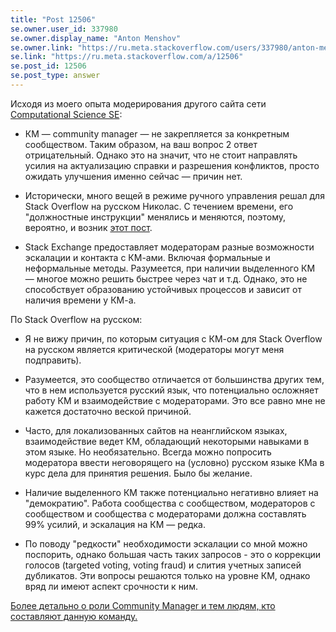 ```yaml
---
title: "Post 12506"
se.owner.user_id: 337980
se.owner.display_name: "Anton Menshov"
se.owner.link: "https://ru.meta.stackoverflow.com/users/337980/anton-menshov"
se.link: "https://ru.meta.stackoverflow.com/a/12506"
se.post_id: 12506
se.post_type: answer
---
```

<p>Исходя из моего опыта модерирования другого сайта сети <a href="https://scicomp.stackexchange.com/">Computational Science SE</a>:</p>
<ul>
<li><p>КМ — community manager — не закрепляется за конкретным сообществом. Таким образом, на ваш вопрос 2 ответ отрицательный. Однако это на значит, что не стоит направлять усилия на актуализацию справки и разрешения конфликтов, просто ожидать улучшения именно сейчас — причин нет.</p>
</li>
<li><p>Исторически, много вещей в режиме ручного управления решал для Stack Overflow на русском Николас. С течением времени, его &quot;должностные инструкции&quot; менялись и меняются, поэтому, вероятно, и возник <a href="https://ru.meta.stackoverflow.com/q/7545/337980">этот пост</a>.</p>
</li>
<li><p>Stack Exchange предоставляет модераторам разные возможности эскалации и контакта с КМ-ами. Включая формальные и неформальные методы. Разумеется, при наличии выделенного КМ — многое можно решить быстрее через чат и т.д. Однако, это не способствует образованию устойчивых процессов и зависит от наличия времени у КМ-а.</p>
</li>
</ul>
<p>По Stack Overflow на русском:</p>
<ul>
<li><p>Я не вижу причин, по которым ситуация с КМ-ом для Stack Overflow на русском является критической (модераторы могут меня подправить).</p>
</li>
<li><p>Разумеется, это сообщество отличается от большинства других тем, что в нем используется русский язык, что потенциально осложняет работу КМ и взаимодействие с модераторами. Это все равно мне не кажется достаточно веской причиной.</p>
</li>
<li><p>Часто, для локализованных сайтов на неанглийском языках, взаимодействие ведет КМ, обладающий некоторыми навыками в этом языке. Но необязательно. Всегда можно попросить модератора ввести неговорящего на (условно) русском языке КМа в курс дела для принятия решения. Было бы желание.</p>
</li>
<li><p>Наличие выделенного КМ также потенциально негативно влияет на &quot;демократию&quot;. Работа сообщества с сообществом, модераторов с сообществом и сообщества с модераторами должна составлять 99% усилий, и эскалация на КМ — редка.</p>
</li>
<li><p>По поводу &quot;редкости&quot; необходимости эскалации со мной можно поспорить, однако большая часть таких запросов - это о коррекции голосов (targeted voting, voting fraud) и слития учетных записей дубликатов. Эти вопросы решаются только на уровне КМ, однако вряд ли имеют аспект срочности к ним.</p>
</li>
</ul>
<p><a href="https://meta.stackexchange.com/q/99338/383809">Более детально о роли Community Manager и тем людям, кто составляют данную команду.</a></p>
